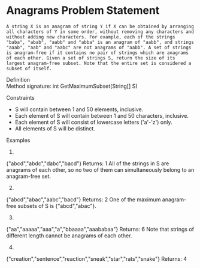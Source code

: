 # Anagrams	Problem Statement

    A string X is an anagram of string Y if X can be obtained by arranging all characters of Y in some order, without removing any characters and without adding new characters. For example, each of the strings "baba", "abab", "aabb" and "abba" is an anagram of "aabb", and strings "aaab", "aab" and "aabc" are not anagrams of "aabb". A set of strings is anagram-free if it contains no pair of strings which are anagrams of each other. Given a set of strings S, return the size of its largest anagram-free subset. Note that the entire set is considered a subset of itself.
 
Definition    	
Method signature:	int GetMaximumSubset(String[] S)

Constraints
-	S will contain between 1 and 50 elements, inclusive.
-	Each element of S will contain between 1 and 50 characters, inclusive.
-	Each element of S will consist of lowercase letters ('a'-'z') only.
-	All elements of S will be distinct.
 
Examples

1)    	
{"abcd","abdc","dabc","bacd"}
Returns: 1
All of the strings in S are anagrams of each other, so no two of them can simultaneously belong to an anagram-free set.

2)    	
{"abcd","abac","aabc","bacd"}
Returns: 2
One of the maximum anagram-free subsets of S is {"abcd","abac"}.

3)	    	
{"aa","aaaaa","aaa","a","bbaaaa","aaababaa"}
Returns: 6
Note that strings of different length cannot be anagrams of each other.

4)    	
{"creation","sentence","reaction","sneak","star","rats","snake"}
Returns: 4
